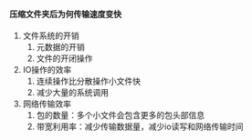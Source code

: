 #### 压缩文件夹后为何传输速度变快
1. 文件系统的开销
	1. 元数据的开销
	2. 文件的开闭操作
2. IO操作的效率
	1. 连续操作比分散操作小文件快
	2. 减少大量的系统调用
3. 网络传输效率
	1. 包的数量：多个小文件会包含更多的包头部信息
	2. 带宽利用率：减少传输数据量，减少io读写和网络传输时间
